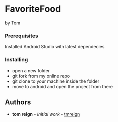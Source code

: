 # FavoriteFood
by Tom

### Prerequisites
Installed Android Studio with latest dependecies

### Installing

 * open a new folder
 * git fork from my online repo
 * git clone to your machine inside the folder
 * move to android and open the project from there
  
  ## Authors
  * **tom reign** - *Initial work* - [tmreign](https://github.com/tmreign)


